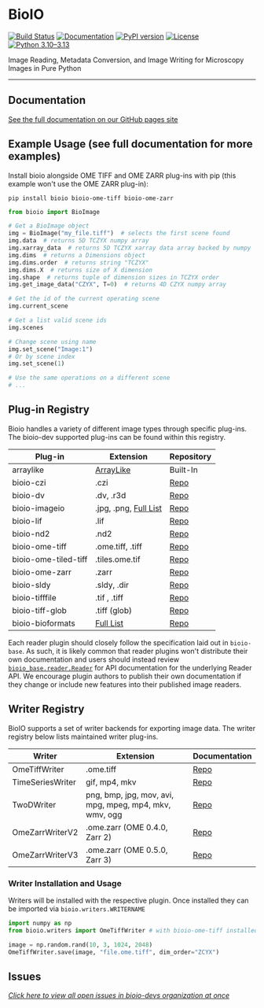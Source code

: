 # BioIO

[![Build Status](https://github.com/bioio-devs/bioio/actions/workflows/ci.yml/badge.svg)](https://github.com/bioio-devs/bioio/actions)
[![Documentation](https://github.com/bioio-devs/bioio/actions/workflows/docs.yml/badge.svg)](https://bioio-devs.github.io/bioio)
[![PyPI version](https://badge.fury.io/py/bioio.svg)](https://badge.fury.io/py/bioio)
[![License](https://img.shields.io/badge/License-BSD%203--Clause-blue.svg)](https://opensource.org/licenses/BSD-3-Clause)
[![Python 3.10–3.13](https://img.shields.io/badge/python-3.10--3.13-blue.svg)](https://www.python.org/downloads/)

Image Reading, Metadata Conversion, and Image Writing for Microscopy Images in Pure Python

---

## Documentation

[See the full documentation on our GitHub pages site](https://bioio-devs.github.io/bioio/OVERVIEW.html)

## Example Usage (see full documentation for more examples)

Install bioio alongside OME TIFF and OME ZARR plug-ins with pip (this example won't use the OME ZARR plug-in):

`pip install bioio bioio-ome-tiff bioio-ome-zarr`

```python
from bioio import BioImage

# Get a BioImage object
img = BioImage("my_file.tiff")  # selects the first scene found
img.data  # returns 5D TCZYX numpy array
img.xarray_data  # returns 5D TCZYX xarray data array backed by numpy
img.dims  # returns a Dimensions object
img.dims.order  # returns string "TCZYX"
img.dims.X  # returns size of X dimension
img.shape  # returns tuple of dimension sizes in TCZYX order
img.get_image_data("CZYX", T=0)  # returns 4D CZYX numpy array

# Get the id of the current operating scene
img.current_scene

# Get a list valid scene ids
img.scenes

# Change scene using name
img.set_scene("Image:1")
# Or by scene index
img.set_scene(1)

# Use the same operations on a different scene
# ...
```
## Plug-in Registry

Bioio handles a variety of different image types through specific plug-ins. The bioio-dev supported plug-ins can be found within
this registry.


| Plug-in                | Extension   | Repository          |
|------------------------|-------------|---------------------|
| arraylike              | [ArrayLike](https://github.com/bioio-devs/bioio-base/blob/9ff0a17a20d09b1b11639d149b1e71801c9d68d8/bioio_base/types.py#L15)  | Built-In           |
| bioio-czi              | .czi        | [Repo](https://github.com/bioio-devs/bioio-czi)           |
| bioio-dv               | .dv, .r3d   | [Repo](https://github.com/bioio-devs/bioio-dv)           |
| bioio-imageio          | .jpg, .png, [Full List](https://github.com/bioio-devs/bioio-imageio/blob/6829370644b9780cfde35fa9d2cd5cea9f743681/bioio_imageio/reader_metadata.py#L26)  | [Repo](https://github.com/bioio-devs/bioio-imageio)           |
| bioio-lif              | .lif        | [Repo](https://github.com/bioio-devs/bioio-lif)           |
| bioio-nd2              | .nd2        | [Repo](https://github.com/bioio-devs/bioio-nd2)           |
| bioio-ome-tiff         | .ome.tiff, .tiff  | [Repo](https://github.com/bioio-devs/bioio-ome-tiff)           |
| bioio-ome-tiled-tiff   | .tiles.ome.tif   | [Repo](https://github.com/bioio-devs/bioio-ome-tiled-tiff)           |
| bioio-ome-zarr         | .zarr       | [Repo](https://github.com/bioio-devs/bioio-ome-zarr)           |
| bioio-sldy             | .sldy, .dir | [Repo](https://github.com/bioio-devs/bioio-sldy)           |
| bioio-tifffile         | .tif , .tiff| [Repo](https://github.com/bioio-devs/bioio-tifffile)           |
| bioio-tiff-glob        | .tiff (glob)| [Repo](https://github.com/bioio-devs/bioio-tiff-glob)           |
| bioio-bioformats       | [Full List](https://github.com/bioio-devs/bioio-bioformats/blob/175399d10d64194adcc7a6048c7b7537591824de/bioio_bioformats/reader_metadata.py#L24) | [Repo](https://github.com/bioio-devs/bioio-bioformats)           |

Each reader plugin should closely follow the specification laid out in `bioio-base`. As such, it is likely common that reader plugins won't distribute their own documentation and users should instead review  [`bioio_base.reader.Reader`](https://bioio-devs.github.io/bioio-base/bioio_base.html#bioio_base.reader.Reader) for API documentation for the underlying Reader API. We encourage plugin authors to publish their own documentation if they change or include new features into their published image readers.

## Writer Registry

BioIO supports a set of writer backends for exporting image data. The writer registry below lists maintained writer plug-ins.

| Writer           | Extension                                              | Documentation |
| ---------------- | ------------------------------------------------------ | ------------- |
| OmeTiffWriter    | .ome.tiff                                              | [Repo](https://github.com/bioio-devs/bioio-ome-tiff)          |
| TimeSeriesWriter | gif, mp4, mkv                                          | [Repo](https://github.com/bioio-devs/bioio-imageio)          |
| TwoDWriter       | png, bmp, jpg, mov, avi, mpg, mpeg, mp4, mkv, wmv, ogg | [Repo](https://github.com/bioio-devs/bioio-imageio)          |
| OmeZarrWriterV2  | .ome.zarr (OME 0.4.0, Zarr 2)                          | [Repo](https://github.com/bioio-devs/bioio-ome-zarr)          |
| OmeZarrWriterV3  | .ome.zarr (OME 0.5.0, Zarr 3)                          | [Repo](https://github.com/bioio-devs/bioio-ome-zarr)          |

### Writer Installation and Usage
Writers will be installed with the respective plugin. Once installed they can be imported via `bioio.writers.WRITERNAME`

```python
import numpy as np
from bioio.writers import OmeTiffWriter # with bioio-ome-tiff installed

image = np.random.rand(10, 3, 1024, 2048)
OmeTiffWriter.save(image, "file.ome.tiff", dim_order="ZCYX")
```

## Issues
[_Click here to view all open issues in bioio-devs organization at once_](https://github.com/search?q=user%3Abioio-devs+is%3Aissue+is%3Aopen&type=issues&ref=advsearch)